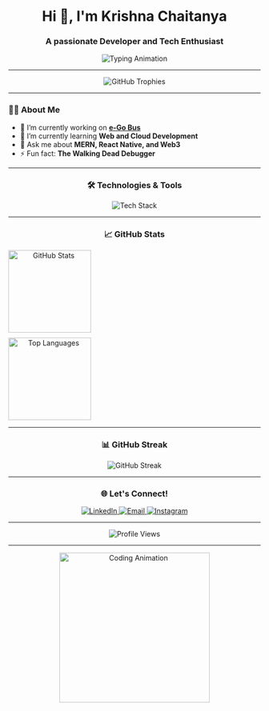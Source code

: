 <h1 align="center">Hi 👋, I'm Krishna Chaitanya</h1>
<h3 align="center">A passionate Developer and Tech Enthusiast</h3>

<p align="center">
  <img src="https://readme-typing-svg.herokuapp.com?font=Fira+Code&size=24&duration=2500&pause=500&color=36BCF7&width=570&lines=MERN+Stack+%7C+React+Native+%7C+Blockchain" alt="Typing Animation">
</p>

---

<p align="center">
  <img src="https://github-profile-trophy.vercel.app/?username=kcjod&theme=darkhub&row=1&column=6&no-frame=true&margin-w=15" alt="GitHub Trophies">
</p>

---

### 👨‍💻 About Me

- 🔭 I’m currently working on **[e-Go Bus](https://github.com/kcjod/e-go-bus)**  
- 🌱 I’m currently learning **Web and Cloud Development**  
- 💬 Ask me about **MERN, React Native, and Web3**  
- ⚡ Fun fact: **The Walking Dead Debugger**

---

<h3 align="center">🛠️ Technologies & Tools</h3>
<p align="center">
  <img src="https://skillicons.dev/icons?i=react,js,ts,nodejs,express,mongodb,python,rust,c,cpp,html,css,aws,docker,kubernetes,tailwind,github,git" alt="Tech Stack" />
</p>

---

<h3 align="center">📈 GitHub Stats</h3>
<div align="center" style="display: flex; flex-direction: column; gap: 10px;">
  <img src="https://github-readme-stats.vercel.app/api?username=kcjod&show_icons=true&theme=tokyonight&hide_border=true" alt="GitHub Stats" height="165">
  <img src="https://github-readme-stats.vercel.app/api/top-langs/?username=kcjod&layout=compact&theme=tokyonight&hide_border=true" alt="Top Languages" height="165">
</div>

---

<h3 align="center">📊 GitHub Streak</h3>
<p align="center">
  <img src="https://github-readme-streak-stats.herokuapp.com/?user=kcjod&theme=tokyonight&hide_border=true" alt="GitHub Streak" />
</p>

---

<h3 align="center">🌐 Let's Connect!</h3>
<p align="center">
  <a href="https://linkedin.com/in/krishnachaitanyakattoju" target="_blank">
    <img src="https://img.shields.io/badge/LinkedIn-0A66C2?style=for-the-badge&logo=linkedin&logoColor=white" alt="LinkedIn">
  </a>
  <a href="mailto:kcisthe@gmail.com">
    <img src="https://img.shields.io/badge/Email-D14836?style=for-the-badge&logo=gmail&logoColor=white" alt="Email">
  </a>
  <a href="https://instagram.com/kcreplies" target="_blank">
    <img src="https://img.shields.io/badge/Instagram-E4405F?style=for-the-badge&logo=instagram&logoColor=white" alt="Instagram">
  </a>
</p>

---

<p align="center">
  <img src="https://komarev.com/ghpvc/?username=kcjod&style=for-the-badge&color=brightgreen" alt="Profile Views">
</p>

---

<p align="center">
  <img src="https://media.giphy.com/media/L1R1tvI9svkIWwpVYr/giphy.gif" alt="Coding Animation" width="300px">
</p>

